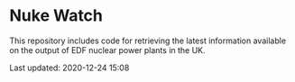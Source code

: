 # Nuke Watch

This repository includes code for retrieving the latest information available on the output of EDF nuclear power plants in the UK.

Last updated: 2020-12-24 15:08